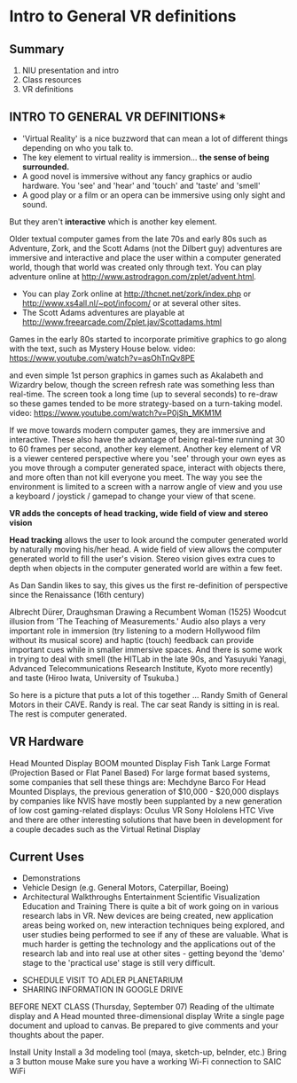 # Intro to General VR definitions

## Summary
1. NIU presentation and intro
2. Class resources
4. VR definitions

## INTRO TO GENERAL VR DEFINITIONS*
- 'Virtual Reality' is a nice buzzword that can mean a lot of different things depending on who you talk to.
- The key element to virtual reality is immersion... __the sense of being surrounded.__
- A good novel is immersive without any fancy graphics or audio hardware. You 'see' and 'hear' and 'touch' and 'taste' and 'smell'
- A good play or a film or an opera can be immersive using only sight and sound.

But they aren't __interactive__ which is another key element.

Older textual computer games from the late 70s and early 80s  such as Adventure, Zork, and the Scott Adams (not the Dilbert guy) adventures  are immersive and interactive and place the user within a computer generated world, though that world was created only through text. You can play adventure online at http://www.astrodragon.com/zplet/advent.html. 
+ You can play Zork online at http://thcnet.net/zork/index.php or http://www.xs4all.nl/~pot/infocom/ or at several other sites. 
+ The Scott Adams adventures are playable at http://www.freearcade.com/Zplet.jav/Scottadams.html

Games in the early 80s started to incorporate primitive graphics to go along with the text, such as Mystery House below.
video: https://www.youtube.com/watch?v=asOhTnQv8PE

and even simple 1st person graphics in games such as Akalabeth and Wizardry below, though the screen refresh rate was something less than real-time. The screen took a long time (up to several seconds) to re-draw so these games tended to be more strategy-based on a turn-taking model.
video: https://www.youtube.com/watch?v=P0jSh_MKM1M

If we move towards modern computer games, they are immersive and interactive. These also have the advantage of being real-time running at 30 to 60 frames per second, another key element.
Another key element of VR is a viewer centered perspective where you 'see' through your own eyes as you move through a computer generated space, interact with objects there, and more often than not kill everyone you meet. The way you see the environment is limited to a screen with a narrow angle of view and you use a keyboard / joystick / gamepad to change your view of that scene.

__VR adds the concepts of head tracking, wide field of view and stereo vision__

__Head tracking__ allows the user to look around the computer generated world by naturally moving his/her head. A wide field of view allows the computer generated world to fill the user's vision. Stereo vision gives extra cues to depth when objects in the computer generated world are within a few feet.

As Dan Sandin likes to say, this gives us the first re-definition of perspective since the Renaissance (16th century)

Albrecht Dürer, Draughsman Drawing a Recumbent Woman (1525) Woodcut illusion from 'The Teaching of Measurements.'
Audio also plays a very important role in immersion (try listening to a modern Hollywood film without its musical score) and haptic (touch) feedback can provide important cues while in smaller immersive spaces.
And there is some work in trying to deal with smell (the HITLab in the late 90s, and Yasuyuki Yanagi, Advanced Telecommunications Research Institute, Kyoto more recently) and taste (Hiroo Iwata, University of Tsukuba.)

So here is a picture that puts a lot of this together ... Randy Smith of General Motors in their CAVE. Randy is real. The car seat Randy is sitting in is real. The rest is computer generated.

## VR Hardware
Head Mounted Display
BOOM mounted Display
Fish Tank
Large Format (Projection Based or Flat Panel Based)
For large format based systems, some companies that sell these things are:
Mechdyne
Barco
For Head Mounted Displays, the previous generation of $10,000 - $20,000 displays by companies like NVIS have mostly been supplanted by a new generation of low cost gaming-related displays:
Oculus VR
Sony
Hololens
HTC Vive
and there are other interesting solutions that have been in development for a couple decades such as the Virtual Retinal Display

## Current Uses
* Demonstrations
* Vehicle Design (e.g. General Motors, Caterpillar, Boeing)
* Architectural Walkthroughs
Entertainment
Scientific Visualization
Education and Training
There is quite a bit of work going on in various research labs in VR. New devices are being created, new application areas being worked on, new interaction techniques being explored, and user studies being performed to see if any of these are valuable. What is much harder is getting the technology and the applications out of the research lab and into real use at other sites - getting beyond the 'demo' stage to the 'practical use' stage is still very difficult.

- SCHEDULE VISIT TO ADLER PLANETARIUM
- SHARING INFORMATION IN GOOGLE DRIVE


BEFORE NEXT CLASS (Thursday, September 07)
Reading of the ultimate display and A Head mounted three-dimensional display
Write a single page document and upload to canvas. Be prepared to give comments and your thoughts about the paper.

Install Unity 
Install a 3d modeling tool (maya, sketch-up, belnder, etc.)
Bring a 3 button mouse
Make sure you have a working Wi-Fi connection to SAIC WiFi

